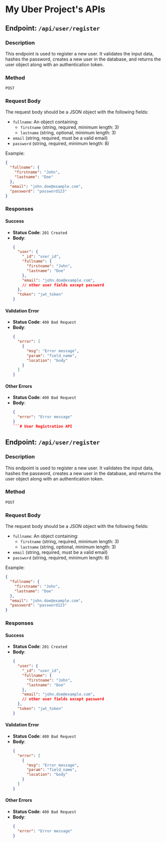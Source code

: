 # My Uber Project's APIs

## Endpoint: `/api/user/register`

### Description
This endpoint is used to register a new user. It validates the input data, hashes the password, creates a new user in the database, and returns the user object along with an authentication token.

### Method
`POST`

### Request Body
The request body should be a JSON object with the following fields:

- `fullname`: An object containing:
  - `firstname` (string, required, minimum length: 3)
  - `lastname` (string, optional, minimum length: 3)
- `email` (string, required, must be a valid email)
- `password` (string, required, minimum length: 8)

Example:
```json
{
  "fullname": {
    "firstname": "John",
    "lastname": "Doe"
  },
  "email": "john.doe@example.com",
  "password": "password123"
}
```

### Responses

#### Success
- **Status Code**: `201 Created`
- **Body**:
  ```json
  {
    "user": {
      "_id": "user_id",
      "fullname": {
        "firstname": "John",
        "lastname": "Doe"
      },
      "email": "john.doe@example.com",
      // other user fields except password
    },
    "token": "jwt_token"
  }
  ```

#### Validation Error
- **Status Code**: `400 Bad Request`
- **Body**:
  ```json
  {
    "error": [
      {
        "msg": "Error message",
        "param": "field_name",
        "location": "body"
      }
    ]
  }
  ```

#### Other Errors
- **Status Code**: `400 Bad Request`
- **Body**:
  ```json
  {
    "error": "Error message"
  }
  ```# User Registration API

## Endpoint: `/api/user/register`

### Description
This endpoint is used to register a new user. It validates the input data, hashes the password, creates a new user in the database, and returns the user object along with an authentication token.

### Method
`POST`

### Request Body
The request body should be a JSON object with the following fields:

- `fullname`: An object containing:
  - `firstname` (string, required, minimum length: 3)
  - `lastname` (string, optional, minimum length: 3)
- `email` (string, required, must be a valid email)
- `password` (string, required, minimum length: 8)

Example:
```json
{
  "fullname": {
    "firstname": "John",
    "lastname": "Doe"
  },
  "email": "john.doe@example.com",
  "password": "password123"
}
```

### Responses

#### Success
- **Status Code**: `201 Created`
- **Body**:
  ```json
  {
    "user": {
      "_id": "user_id",
      "fullname": {
        "firstname": "John",
        "lastname": "Doe"
      },
      "email": "john.doe@example.com",
      // other user fields except password
    },
    "token": "jwt_token"
  }
  ```

#### Validation Error
- **Status Code**: `400 Bad Request`
- **Body**:
  ```json
  {
    "error": [
      {
        "msg": "Error message",
        "param": "field_name",
        "location": "body"
      }
    ]
  }
  ```

#### Other Errors
- **Status Code**: `400 Bad Request`
- **Body**:
  ```json
  {
    "error": "Error message"
  }
  ```